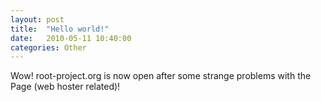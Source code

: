 ```yaml
---
layout: post
title:  "Hello world!"
date:   2010-05-11 10:40:00
categories: Other
---
```


Wow! root-project.org is now open after some strange problems with the Page (web hoster related)!